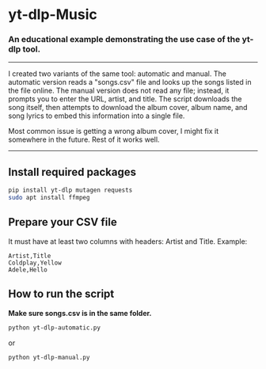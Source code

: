 # yt-dlp-Music
### An educational example demonstrating the use case of the yt-dlp tool.

---

I created two variants of the same tool: automatic and manual. The automatic version reads a "songs.csv" file and looks up the songs listed in the file online. The manual version does not read any file; instead, it prompts you to enter the URL, artist, and title.
The script downloads the song itself, then attempts to download the album cover, album name, and song lyrics to embed this information into a single file.

Most common issue is getting a wrong album cover, I might fix it somewhere in the future. Rest of it works well.

---

## Install required packages

```bash
pip install yt-dlp mutagen requests
sudo apt install ffmpeg
```

## Prepare your CSV file
It must have at least two columns with headers: Artist and Title.
Example:
```text
Artist,Title
Coldplay,Yellow
Adele,Hello
```

## How to run the script
**Make sure songs.csv is in the same folder.**

```bash
python yt-dlp-automatic.py
```
or
```bash
python yt-dlp-manual.py
```
